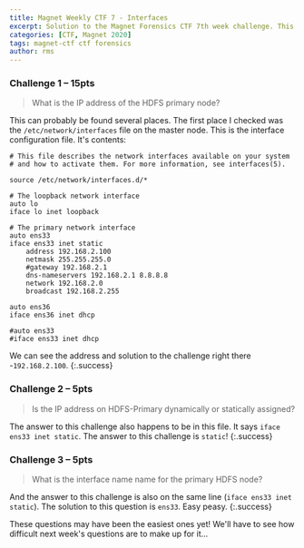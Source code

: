 ```yaml
---
title: Magnet Weekly CTF 7 - Interfaces
excerpt: Solution to the Magnet Forensics CTF 7th week challenge. This week's challenge asks some trivial questions about the Linux Hadoop image and the network interface. 
categories: [CTF, Magnet 2020]
tags: magnet-ctf ctf forensics
author: rms
---
```


### Challenge 1 – 15pts

> What is the IP address of the HDFS primary node?

This can probably be found several places. The first place I checked was the `/etc/network/interfaces` file on the master node. This is the interface configuration file. It's contents:

```
# This file describes the network interfaces available on your system
# and how to activate them. For more information, see interfaces(5).

source /etc/network/interfaces.d/*

# The loopback network interface
auto lo
iface lo inet loopback

# The primary network interface
auto ens33
iface ens33 inet static
	address 192.168.2.100
	netmask 255.255.255.0
	#gateway 192.168.2.1
	dns-nameservers 192.168.2.1 8.8.8.8
	network 192.168.2.0
	broadcast 192.168.2.255

auto ens36
iface ens36 inet dhcp

#auto ens33
#iface ens33 inet dhcp
```
We can see the address and solution to the challenge right there -`192.168.2.100`. 
{:.success}

### Challenge 2 – 5pts

> Is the IP address on HDFS-Primary dynamically or statically assigned?

The answer to this challenge also happens to be in this file. It says `iface ens33 inet static`. The answer to this challenge is `static`!
{:.success}

### Challenge 3 – 5pts

> What is the interface name name for the primary HDFS node?

And the answer to this challenge is also on the same line (`iface ens33 inet static`). The solution to this question is `ens33`. Easy peasy.
{:.success}

These questions may have been the easiest ones yet! We'll have to see how difficult next week's questions are to make up for it...
